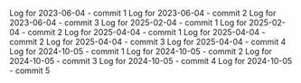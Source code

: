 Log for 2023-06-04 - commit 1
Log for 2023-06-04 - commit 2
Log for 2023-06-04 - commit 3
Log for 2025-02-04 - commit 1
Log for 2025-02-04 - commit 2
Log for 2025-04-04 - commit 1
Log for 2025-04-04 - commit 2
Log for 2025-04-04 - commit 3
Log for 2025-04-04 - commit 4
Log for 2024-10-05 - commit 1
Log for 2024-10-05 - commit 2
Log for 2024-10-05 - commit 3
Log for 2024-10-05 - commit 4
Log for 2024-10-05 - commit 5

